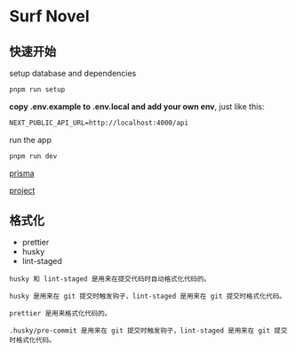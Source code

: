 # Surf Novel

## 快速开始

setup database and dependencies

```sh
pnpm run setup
```

**copy .env.example to .env.local and add your own env**, just like this:

```txt
NEXT_PUBLIC_API_URL=http://localhost:4000/api
```

run the app

```sh
pnpm run dev
```

[prisma](./prisma.README.md)

[project](./project.README.md)

## 格式化

- prettier
- husky
- lint-staged

```text
husky 和 lint-staged 是用来在提交代码时自动格式化代码的。

husky 是用来在 git 提交时触发钩子，lint-staged 是用来在 git 提交时格式化代码。

prettier 是用来格式化代码的。

.husky/pre-commit 是用来在 git 提交时触发钩子，lint-staged 是用来在 git 提交时格式化代码。
```
